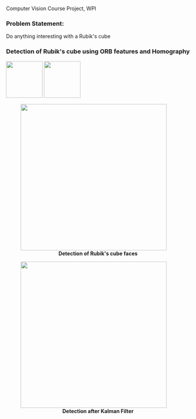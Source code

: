 Computer Vision Course Project, WPI

### Problem Statement: 
Do anything interesting with a Rubik's cube


### Detection of Rubik's cube using ORB features and Homography

<p float="left">
  <img src="media/detect.gif" width="100" />
  <img src="media/detect_kalman.gif" width="100" /> 
</p>

<p>
<figure>
<img src="media/detect.gif" height="400" widht="400">
<figcaption align = "center"><b>Detection of Rubik's cube faces</b></figcaption>
</figure>
<figure>
<img src="media/detect_kalman.gif" height="400" widht="400">
<figcaption align = "center"><b>Detection after Kalman Filter</b></figcaption>
</figure>

</p>
